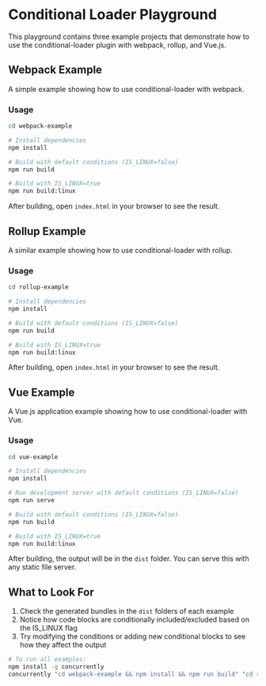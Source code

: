 # Conditional Loader Playground

This playground contains three example projects that demonstrate how to use the conditional-loader plugin with webpack, rollup, and Vue.js.

## Webpack Example

A simple example showing how to use conditional-loader with webpack.

### Usage

```bash
cd webpack-example

# Install dependencies
npm install

# Build with default conditions (IS_LINUX=false)
npm run build

# Build with IS_LINUX=true
npm run build:linux
```

After building, open `index.html` in your browser to see the result.

## Rollup Example

A similar example showing how to use conditional-loader with rollup.

### Usage

```bash
cd rollup-example

# Install dependencies
npm install

# Build with default conditions (IS_LINUX=false)
npm run build

# Build with IS_LINUX=true
npm run build:linux
```

After building, open `index.html` in your browser to see the result.

## Vue Example

A Vue.js application example showing how to use conditional-loader with Vue.

### Usage

```bash
cd vue-example

# Install dependencies
npm install

# Run development server with default conditions (IS_LINUX=false)
npm run serve

# Build with default conditions (IS_LINUX=false)
npm run build

# Build with IS_LINUX=true
npm run build:linux
```

After building, the output will be in the `dist` folder. You can serve this with any static file server.

## What to Look For

1. Check the generated bundles in the `dist` folders of each example
2. Notice how code blocks are conditionally included/excluded based on the IS_LINUX flag
3. Try modifying the conditions or adding new conditional blocks to see how they affect the output

```bash
# To run all examples:
npm install -g concurrently
concurrently "cd webpack-example && npm install && npm run build" "cd rollup-example && npm install && npm run build" "cd vue-example && npm install && npm run build"
```

